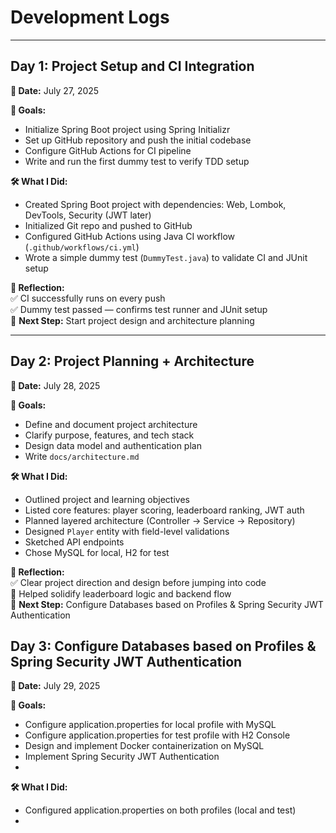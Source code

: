 # Development Logs

---

## Day 1: Project Setup and CI Integration
**📅 Date:** July 27, 2025

**🎯 Goals:**
- Initialize Spring Boot project using Spring Initializr
- Set up GitHub repository and push the initial codebase
- Configure GitHub Actions for CI pipeline
- Write and run the first dummy test to verify TDD setup

**🛠️ What I Did:**
- Created Spring Boot project with dependencies: Web, Lombok, DevTools, Security (JWT later)
- Initialized Git repo and pushed to GitHub
- Configured GitHub Actions using Java CI workflow (`.github/workflows/ci.yml`)
- Wrote a simple dummy test (`DummyTest.java`) to validate CI and JUnit setup

**🧠 Reflection:**  
✅ CI successfully runs on every push  
✅ Dummy test passed — confirms test runner and JUnit setup  
📌 **Next Step:** Start project design and architecture planning

---

## Day 2: Project Planning + Architecture
**📅 Date:** July 28, 2025

**🎯 Goals:**
- Define and document project architecture
- Clarify purpose, features, and tech stack
- Design data model and authentication plan
- Write `docs/architecture.md`

**🛠️ What I Did:**
- Outlined project and learning objectives
- Listed core features: player scoring, leaderboard ranking, JWT auth
- Planned layered architecture (Controller → Service → Repository)
- Designed `Player` entity with field-level validations
- Sketched API endpoints
- Chose MySQL for local, H2 for test

**🧠 Reflection:**  
✅ Clear project direction and design before jumping into code  
🧠 Helped solidify leaderboard logic and backend flow  
📌 **Next Step:** Configure Databases based on Profiles & Spring Security JWT Authentication


## Day 3: Configure Databases based on Profiles & Spring Security JWT Authentication

**📅 Date:** July 29, 2025

**🎯 Goals:**
- Configure application.properties for local profile with MySQL
- Configure application.properties for test profile with H2 Console
- Design and implement Docker containerization on MySQL
- Implement Spring Security JWT Authentication
- 


**🛠️ What I Did:**
- Configured application.properties on both profiles (local and test)
- 